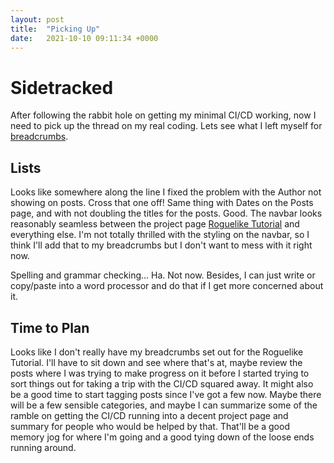 ```yaml
---
layout: post
title:  "Picking Up"
date:   2021-10-10 09:11:34 +0000
---
```


# Sidetracked
After following the rabbit hole on getting my minimal CI/CD working, now I need to pick up the thread on my real coding. Lets see what I left myself for [breadcrumbs](https://assumeforsimplicity.com/breadcrumbs/).  

## Lists
Looks like somewhere along the line I fixed the problem with the Author not showing on posts. Cross that one off! Same thing with Dates on the Posts page, and with not doubling the titles for the posts. Good. The navbar looks reasonably seamless between the project page [Roguelike Tutorial](https://assumeforsimplicity.com/roguelike-tutorial/) and everything else. I'm not totally thrilled with the styling on the navbar, so I think I'll add that to my breadcrumbs but I don't want to mess with it right now.  

Spelling and grammar checking... Ha. Not now. Besides, I can just write or copy/paste into a word processor and do that if I get more concerned about it.  

## Time to Plan
Looks like I don't really have my breadcrumbs set out for the Roguelike Tutorial. I'll have to sit down and see where that's at, maybe review the posts where I was trying to make progress on it before I started trying to sort things out for taking a trip with the CI/CD squared away. It might also be a good time to start tagging posts since I've got a few now. Maybe there will be a few sensible categories, and maybe I can summarize some of the ramble on getting the CI/CD running into a decent project page and summary for people who would be helped by that. That'll be a good memory jog for where I'm going and a good tying down of the loose ends running around.  